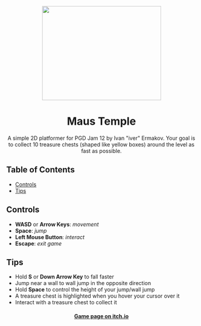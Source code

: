
<p align="center">
  <img width="315" height="250" src="https://img.itch.zone/aW1nLzEzMTU3MTU2LnBuZw==/original/vJZwE2.png">
</p>

<h1 align="center">Maus Temple</h1>

<p align="center">
A simple 2D platformer for PGD Jam 12 by Ivan "iver" Ermakov. Your goal is to collect 10 treasure chests (shaped like yellow boxes) around the level as fast as possible.
</p>

## Table of Contents
- [Controls](#controls)
- [Tips](#tips)

<a name="controls"></a>
## Controls
- **WASD** or **Arrow Keys**: *movement*
- **Space**: *jump*
- **Left Mouse Button**: *interact*
- **Escape**: *exit game*

<a name="tips"></a>
## Tips
- Hold **S** or **Down Arrow Key** to fall faster
- Jump near a wall to wall jump in the opposite direction
- Hold **Space** to control the height of your jump/wall jump
- A treasure chest is highlighted when you hover your cursor over it
- Interact with a treasure chest to collect it

<h4 align="center">
<a href="https://iver00.itch.io/maus-temple">Game page on itch.io</a>
</h4>
